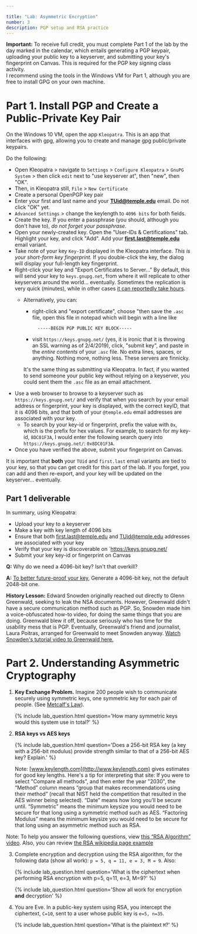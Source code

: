 ```yaml
---

title: "Lab: Asymmetric Encryption"
number: 3
description: PGP setup and RSA practice
---
```


<div class='alert alert-danger'><strong>Important:</strong> To receive full credit, you must complete Part 1 of the lab by the day marked in the calendar, which entails generating a PGP keypair, uploading your public key to a keyserver, and submitting your key's fingerprint on Canvas. This is required for the PGP key signing class activity.</div>

<div class='alert alert-info'>I recommend using the tools in the Windows VM for Part 1, although you are free to install GPG on your own machine.</div>

# Part 1. Install PGP and Create a Public-Private Key Pair

On the Windows 10 VM, open the app `Kleopatra`. This is an app that interfaces with gpg, allowing you to create and manage gpg public/private keypairs.

Do the following:

* Open Kleopatra > navigate to `Settings` > `Configure Kleopatra` > `GnuPG System` > then click `edit` next to "use keyserver at", then "new", then "OK".
* Then, in Kleopatra still, `File` > `New Certificate`
* Create a personal OpenPGP key pair
* Enter your first and last name and your **TUid@temple.edu** email. Do <span class='label label-danger'>not</span> click "OK" yet.
* `Advanced Settings` > change the keylength to `4096 bits` for both fields.
* Create the key. If you enter a passphrase (you should, although you don't have to), *do not forget your passphrase*.
* Open your newly-created key. Open the "User-IDs & Certifications" tab. Highlight your key, and click "Add". Add your **first.last@temple.edu** email variant.
* Take note of your key `Key-ID` displayed in the Kleopatra interface. *This is your short-form key fingerprint.* If you double-click the key, the dialog will display your full-length key fingerprint.
* Right-click your key and "Export Certificates to Server..." By default, this will send your key to `keys.gnupg.net`, from where it will replicate to other keyservers around the world... eventually. Sometimes the replication is very quick (minutes), while in other cases [it can reportedly take hours](https://security.stackexchange.com/questions/96949/how-long-before-a-key-is-visible-on-a-key-server).
    *   Alternatively, you can: 
        * right-click and "export certificate", choose "then save the `.asc` file, open this file in notepad which will begin with a line like 
                
                -----BEGIN PGP PUBLIC KEY BLOCK-----
        * visit `https://keys.gnupg.net/` (yes, it is ironic that it is throwing an SSL warning as of 2/4/2019), click, "submit key", and paste in the _entire contents_ of your `.asc` file. No extra lines, spaces, or anything. Nothing more, nothing less. These servers are finnicky.
        
        It's the same thing as submitting via Kleopatra. In fact, if you wanted to send someone your public key without relying on a keyserver, you could sent them the `.asc` file as an email attachment.
* Use a web browser to browse to a keyserver such as `https://keys.gnupg.net/` and verify that when you search by your email address or fingerprint, your key is displayed, with the correct keyID, that it is 4096 bits, and that both of your `@temple.edu` email addresses are associated with your key.
    * To search by your key-id or fingerprint, prefix the value with `0x`, which is the prefix for hex values. For example, to search for my key-id, `8DC01F3A`, I would enter the following search query into `https://keys.gnupg.net/`: `0x8DC01F3A`.
* Once you have verified the above, submit your fingerprint on Canvas.

<div class='alert alert-info'>It is important that <strong>both</strong> your <code>TUid</code> and <code>first.last</code> email variants are tied to your key, so that you can get credit for this part of the lab. If you forget, you can add and then re-export, and your key will be updated on the keyserver... eventually.</div>


## Part 1 deliverable

In summary, using Kleopatra:

* Upload your key to a keyserver
* Make a key with key length of 4096 bits
* Ensure that both first.last@temple.edu and TUid@temple.edu addresses are associated with your key
* Verify that your key is discoverable on `https://keys.gnupg.net/
* Submit your key key-id or fingerprint on Canvas

**Q:** Why do we need a 4096-bit key? Isn't that overkill?

**A:** [To better future-proof your key](https://www.yubico.com/2015/02/big-debate-2048-4096-yubicos-stand/), Generate a 4096-bit key, not the default 2048-bit one. 

**History Lesson:** Edward Snowden originally reached out directly to Glenn Greenwald, seeking to leak the NSA documents. However, Greenwald didn't have a secure communication method such as PGP. So, Snowden made him a voice-obfuscated how-to video, for doing the same things that you are doing. Greenwald blew it off, because seriously who has time for the usability mess that is PGP. Eventually, Greenwald's friend and journalist, Laura Poitras, arranged for Greenwald to meet Snowden anyway. [Watch Snowden's tutorial video to Greenwald here.](https://vimeo.com/56881481)



# Part 2. Understanding Asymmetric Cryptography 



1. **Key Exchange Problem.** Imagine 200 people wish to communicate securely using symmetric keys, one symmetric key for each pair of people. (See [Metcalf's Law](http://en.wikipedia.org/wiki/Metcalf%27s_law)). 

    {% include lab_question.html question='How many symmetric keys would this system use in total?' %}

2. **RSA keys vs AES keys**

    {% include lab_question.html question='Does a 256-bit RSA key (a key with a 256-bit modulus) provide strength similar to that of a 256-bit AES key? Explain.' %}

    Note: [www.keylength.com](http://www.keylength.com) gives estimates for good key lengths. Here's a tip for interpreting that site: If you were to select "Compare all methods", and then enter the year "2030", the “Method” column means “group that makes recommendations using their method” (recall that NIST held the competition that resulted in the AES winner being selected). “Date” means how long you’ll be secure until. “Symmetric” means the minimum keysize you would need to be secure for that long using a symmetric method such as AES. “Factoring Modulus” means the minimum keysize you would need to be secure for that long using an asymmetric method such as RSA. 

<div class='alert alert-info'>Note: To help you answer the following questions, view <a href='https://youtu.be/Z8M2BTscoD4'>this “RSA Algorithm” video</a>. Also, you can review <a href='http://en.wikipedia.org/wiki/RSA_(cryptosystem)#Example'>the RSA wikipedia page example</a></div>
    
3. Complete encryption and decryption using the RSA algorithm, for the following data (show all work): `p = 5, q = 11, e = 3, M = 9`. Also:
	
    {% include lab_question.html question='What is the ciphertext when performing RSA encryption with p=5, q=11, e=3, M=9?' %}
    
    {% include lab_question.html question='Show all work for encryption <b>and</b> decryption' %}

4. You are Eve. In a public-key system using RSA, you intercept the ciphertext, `C=10`, sent to a user whose public key is `e=5, n=35`.

	{% include lab_question.html question='What is the plaintext `M`?' %}
    
    
